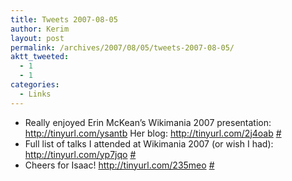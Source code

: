 ```yaml
---
title: Tweets 2007-08-05
author: Kerim
layout: post
permalink: /archives/2007/08/05/tweets-2007-08-05/
aktt_tweeted:
  - 1
  - 1
categories:
  - Links
---
```

  * Really enjoyed Erin McKean&#8217;s Wikimania 2007 presentation: <a href="http://tinyurl.com/ysantb" onclick="_gaq.push(['_trackEvent', 'outbound-article', 'http://tinyurl.com/ysantb', 'http://tinyurl.com/ysantb']);"  rel="nofollow">http://tinyurl.com/ysantb</a> Her blog: <a href="http://tinyurl.com/2j4oab" onclick="_gaq.push(['_trackEvent', 'outbound-article', 'http://tinyurl.com/2j4oab', 'http://tinyurl.com/2j4oab']);"  rel="nofollow">http://tinyurl.com/2j4oab</a> <a href="http://twitter.com/kerim/statuses/187195892" onclick="_gaq.push(['_trackEvent', 'outbound-article', 'http://twitter.com/kerim/statuses/187195892', '#']);" >#</a>
  * Full list of talks I attended at Wikimania 2007 (or wish I had): <a href="http://tinyurl.com/yp7jqo" onclick="_gaq.push(['_trackEvent', 'outbound-article', 'http://tinyurl.com/yp7jqo', 'http://tinyurl.com/yp7jqo']);"  rel="nofollow">http://tinyurl.com/yp7jqo</a> <a href="http://twitter.com/kerim/statuses/187196612" onclick="_gaq.push(['_trackEvent', 'outbound-article', 'http://twitter.com/kerim/statuses/187196612', '#']);" >#</a>
  * Cheers for Isaac! <a href="http://tinyurl.com/235meo" onclick="_gaq.push(['_trackEvent', 'outbound-article', 'http://tinyurl.com/235meo', 'http://tinyurl.com/235meo']);"  rel="nofollow">http://tinyurl.com/235meo</a> <a href="http://twitter.com/kerim/statuses/187199962" onclick="_gaq.push(['_trackEvent', 'outbound-article', 'http://twitter.com/kerim/statuses/187199962', '#']);" >#</a>

